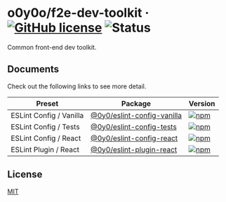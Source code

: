# o0y0o/f2e-dev-toolkit · [![GitHub license](https://img.shields.io/badge/license-MIT-blue.svg)](https://github.com/o0y0o/f2e-dev-toolkit/blob/master/LICENSE) ![Status](https://github.com/o0y0o/f2e-dev-toolkit/workflows/Package/badge.svg)

Common front-end dev toolkit.

## Documents

Check out the following links to see more detail.

| Preset  | Package | Version |
| ------- | ------- | ------- |
| ESLint Config / Vanilla | [@0y0/eslint-config-vanilla](https://github.com/o0y0o/f2e-dev-toolkit/tree/master/packages/eslint-config-vanilla) | [![npm](https://img.shields.io/npm/v/@0y0/eslint-config-vanilla.svg)](https://www.npmjs.com/package/@0y0/eslint-config-vanilla) |
| ESLint Config / Tests | [@0y0/eslint-config-tests](https://github.com/o0y0o/f2e-dev-toolkit/tree/master/packages/eslint-config-tests) | [![npm](https://img.shields.io/npm/v/@0y0/eslint-config-tests.svg)](https://www.npmjs.com/package/@0y0/eslint-config-tests) |
| ESLint Config / React | [@0y0/eslint-config-react](https://github.com/o0y0o/f2e-dev-toolkit/tree/master/packages/eslint-config-react) | [![npm](https://img.shields.io/npm/v/@0y0/eslint-config-react.svg)](https://www.npmjs.com/package/@0y0/eslint-config-react) |
| ESLint Plugin / React | [@0y0/eslint-plugin-react](https://github.com/o0y0o/f2e-dev-toolkit/tree/master/packages/eslint-plugin-react) | [![npm](https://img.shields.io/npm/v/@0y0/eslint-plugin-react.svg)](https://www.npmjs.com/package/@0y0/eslint-plugin-react) |

## License

[MIT](https://github.com/o0y0o/f2e-dev-toolkit/blob/master/LICENSE)
